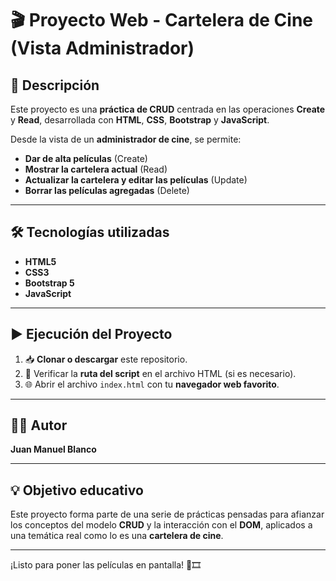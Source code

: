 # 🎬 Proyecto Web - Cartelera de Cine (Vista Administrador)

## 📌 Descripción

Este proyecto es una **práctica de CRUD** centrada en las operaciones **Create** y **Read**, desarrollada con **HTML**, **CSS**, **Bootstrap** y **JavaScript**.

Desde la vista de un **administrador de cine**, se permite:

- **Dar de alta películas** (Create)
- **Mostrar la cartelera actual** (Read)
- **Actualizar la cartelera y editar las películas** (Update)
- **Borrar las películas agregadas** (Delete)

---

## 🛠️ Tecnologías utilizadas

- **HTML5**
- **CSS3**
- **Bootstrap 5**
- **JavaScript**

---

## ▶️ Ejecución del Proyecto

1. 📥 **Clonar o descargar** este repositorio.
2. 🧭 Verificar la **ruta del script** en el archivo HTML (si es necesario).
3. 🌐 Abrir el archivo `index.html` con tu **navegador web favorito**.

---

## 👨‍💻 Autor

**Juan Manuel Blanco**

---

## 💡 Objetivo educativo

Este proyecto forma parte de una serie de prácticas pensadas para afianzar los conceptos del modelo **CRUD** y la interacción con el **DOM**, aplicados a una temática real como lo es una **cartelera de cine**.

---

¡Listo para poner las películas en pantalla! 🍿🎞️